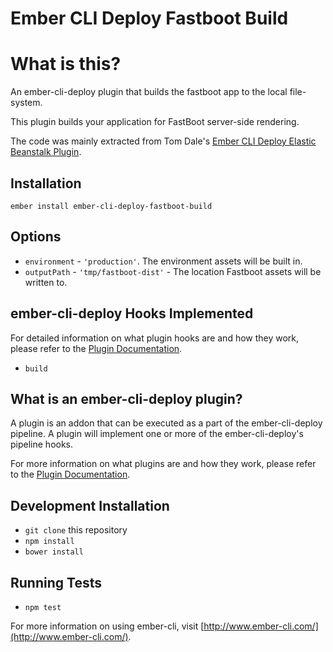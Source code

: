 # Ember CLI Deploy Fastboot Build

# What is this?

An ember-cli-deploy plugin that builds the fastboot app to the local
file-system.

This plugin builds your application for FastBoot server-side rendering.

The code was mainly extracted from Tom Dale's [Ember CLI Deploy Elastic Beanstalk Plugin](https://github.com/tomdale/ember-cli-deploy-elastic-beanstalk).

## Installation

`ember install ember-cli-deploy-fastboot-build`

## Options

* `environment` - `'production'`. The environment assets will be built in.
* `outputPath` - `'tmp/fastboot-dist'` - The location Fastboot assets will
be written to.

## ember-cli-deploy Hooks Implemented

For detailed information on what plugin hooks are and how they work, please refer to the [Plugin Documentation][plugin-documentation].

- `build`

## What is an ember-cli-deploy plugin?

A plugin is an addon that can be executed as a part of the ember-cli-deploy pipeline. A plugin will implement one or more of the ember-cli-deploy's pipeline hooks.

For more information on what plugins are and how they work, please refer to the [Plugin Documentation][plugin-documentation].

[plugin-documentation]: http://ember-cli.github.io/ember-cli-deploy/plugins

## Development Installation

* `git clone` this repository
* `npm install`
* `bower install`

## Running Tests

* `npm test`

For more information on using ember-cli, visit [http://www.ember-cli.com/](http://www.ember-cli.com/).

